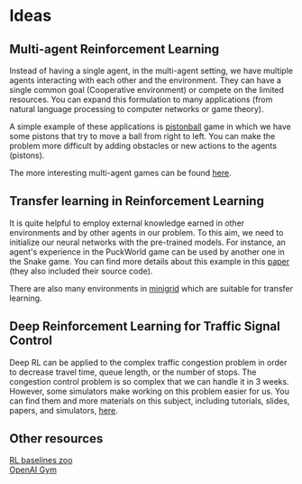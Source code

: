 # Ideas

## Multi-agent Reinforcement Learning

Instead of having a single agent, in the multi-agent setting, we have multiple agents interacting with each other and the environment. They can have a single common goal (Cooperative environment) or compete on the limited resources. You can expand this formulation to many applications (from natural language processing to computer networks or game theory).

A simple example of these applications is [pistonball](https://www.pettingzoo.ml/butterfly/pistonball) game in which we have some pistons that try to move a ball from right to left. You can make the problem more difficult by adding obstacles or new actions to the agents (pistons).

The more interesting multi-agent games can be found [here](https://www.pettingzoo.ml/).

## Transfer learning in Reinforcement Learning

It is quite helpful to employ external knowledge earned in other environments and by other agents in our problem. To this aim, we need to initialize our neural networks with the pre-trained models. For instance, an agent's experience in the PuckWorld game can be used by another one in the Snake game. You can find more details about this example in this [paper](https://web.stanford.edu/class/cs234/past_projects/2017/2017_Asawa_Elamri_Pan_Transfer_Learning_Paper.pdf) (they also included their source code).

There are also many environments in [minigrid](https://github.com/maximecb/gym-minigrid) which are suitable for transfer learning.

## Deep Reinforcement Learning for Traffic Signal Control

Deep RL can be applied to the complex traffic congestion problem in order to decrease travel time, queue length, or the number of stops. The congestion control problem is so complex that we can handle it in 3 weeks. However, some simulators make working on this problem easier for us. You can find them and more materials on this subject, including tutorials, slides, papers, and simulators, [here](https://traffic-signal-control.github.io/#tutorial).

## Other resources

[RL baselines zoo](https://opensourcelibs.com/lib/rl-baselines-zoo)  
[OpenAI Gym](https://opensourcelibs.com/libs/openai-gym)  


